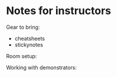 # Notes for instructors

Gear to bring:

- cheatsheets
- stickynotes

Room setup:



Working with demonstrators:


